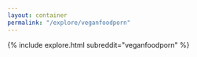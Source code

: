 ```yaml
---
layout: container
permalink: "/explore/veganfoodporn"
---
```


<link rel="stylesheet" type="text/css" href="/static/css/explore.css">
{% include explore.html subreddit="veganfoodporn" %}
